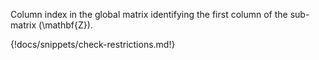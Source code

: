 Column index in the global matrix identifying the first column of the sub-matrix \(\mathbf{Z}\).

{!docs/snippets/check-restrictions.md!}


